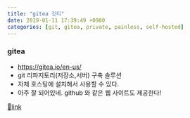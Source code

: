 ```yaml
---
title: "gitea 깃티"
date: 2019-01-11 17:39:49 +0900
categories: [git, gitea, private, painless, self-hosted]
---
```


### gitea

- https://gitea.io/en-us/
- git 리파지토리(저장소,서버) 구축 솔루션
- 자체 호스팅에 설치해서 사용할 수 있다.
- 아주 잘 되어있네. github 와 같은 웹 사이트도 제공한다!




[🔗link](http://www.mins01.com/mh/tech/read/1246)